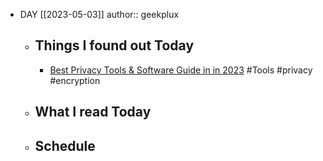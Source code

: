 - DAY [[2023-05-03]]
  author:: geekplux
	- ## Things I found out Today
		- [Best Privacy Tools & Software Guide in in 2023](https://www.privacytools.io/) #Tools #privacy #encryption
	- ## What I read Today
	- ## Schedule